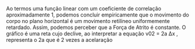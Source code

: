 Ao termos uma função linear com um coeficiente de correlação aproximadamente 1, podemos concluir empiricamente que o movimento do corpo no plano horizontal é um movimento retilíneo uniformemente retardado. 
Assim, podemos perceber que a Força de Atrito é constante.
O gráfico é uma reta cujo declive, ao interpretar a equação v02 = 2a Δx , representa o 2a que é 2 vezes a acelaração

